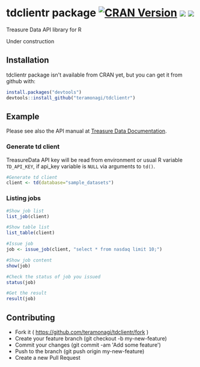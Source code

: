 # tdclientr package [![CRAN Version](http://www.r-pkg.org/badges/version/tdclientr)](http://cran.rstudio.com/web/packages/tdclientr)  ![](http://cranlogs.r-pkg.org/badges/grand-total/tdclientr) ![](https://travis-ci.org/teramonagi/tdclientr.svg?branch=master)

Treasure Data API library for R

Under construction

## Installation
tdclientr package isn't available from CRAN yet, but you can get it from github with:
```R
install.packages("devtools")
devtools::install_github("teramonagi/tdclientr")
```

## Example
Please see also the API manual at [Treasure Data Documentation](https://docs.treasuredata.com/articles/rest-api).

### Generate td client
TreasureData API key will be read from environment or usual R variable `TD_API_KEY`, if api_key variable is `NULL` via arguments to `td()`.
```R
#Generate td client
client <- td(database="sample_datasets")
```

### Listing jobs
```R
#Show job list
list_job(client)

#Show table list
list_table(client)

#Issue job
job <- issue_job(client, "select * from nasdaq limit 10;")

#Show job content
show(job)

#Check the status of job you issued
status(job)

#Get the result
result(job)
```

## Contributing
- Fork it ( https://github.com/teramonagi/tdclientr/fork )
- Create your feature branch (git checkout -b my-new-feature)
- Commit your changes (git commit -am 'Add some feature')
- Push to the branch (git push origin my-new-feature)
- Create a new Pull Request
